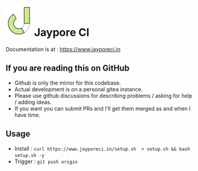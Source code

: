 # ![JayporeCI](docs/source/_static/logo80.png) Jaypore CI

Documentation is at : https://www.jayporeci.in

## If you are reading this on GitHub

- Github is only the mirror for this codebase.
- Actual development is on a personal gitea instance.
- Please use github discussions for describing problems / asking for help / adding ideas.
- If you want you can submit PRs and I'll get them merged as and when I have time.

## Usage

- Install : `curl https://www.jayporeci.in/setup.sh  > setup.sh && bash setup.sh -y`
- Trigger : `git push origin`
